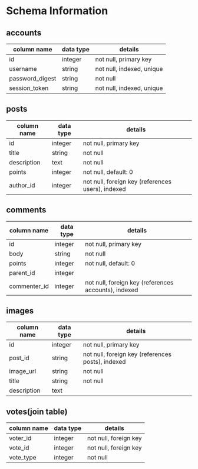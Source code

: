 # Schema Information

## accounts
column name     | data type | details
----------------|-----------|-----------------------
id              | integer   | not null, primary key
username        | string    | not null, indexed, unique
password_digest | string    | not null
session_token   | string    | not null, indexed, unique

## posts
column name | data type | details
------------|-----------|-----------------------
id          | integer   | not null, primary key
title       | string    | not null
description | text      | not null
points      | integer   | not null, default: 0
author_id   | integer   | not null, foreign key (references users), indexed

## comments
column name       | data type | details
------------------|-----------|-----------------------
id                | integer   | not null, primary key
body              | string    | not null
points            | integer   | not null, default: 0
parent_id         | integer   |
commenter_id      | integer   | not null, foreign key (references accounts), indexed

## images
column name | data type | details
------------|-----------|-----------------------
id          | integer   | not null, primary key
post_id     | string    | not null, foreign key (references posts), indexed
image_url   | string    | not null
title       | string    | not null
description | text      |

## votes(join table)
column name     | data type | details
----------------|-----------|-----------------------
voter_id        | integer   | not null, foreign key
vote_id         | integer   | not null, foreign key
vote_type       | integer   | not null
